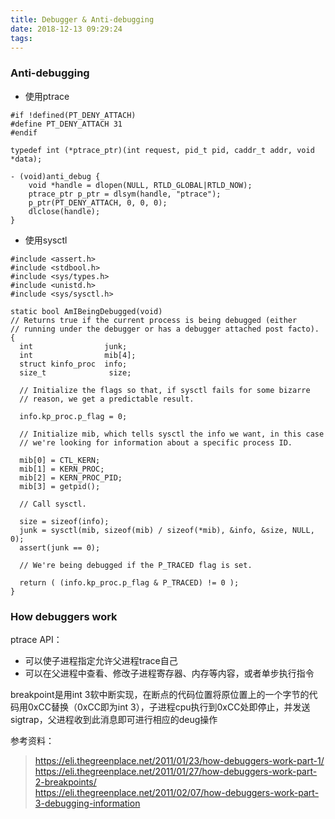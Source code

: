 ```yaml
---
title: Debugger & Anti-debugging
date: 2018-12-13 09:29:24
tags:
---
```


### Anti-debugging
- 使用ptrace
```objc
#if !defined(PT_DENY_ATTACH)
#define PT_DENY_ATTACH 31
#endif

typedef int (*ptrace_ptr)(int request, pid_t pid, caddr_t addr, void *data);

- (void)anti_debug {
    void *handle = dlopen(NULL, RTLD_GLOBAL|RTLD_NOW);
    ptrace_ptr p_ptr = dlsym(handle, "ptrace");
    p_ptr(PT_DENY_ATTACH, 0, 0, 0);
    dlclose(handle);
}
```

- 使用sysctl
```objc
#include <assert.h>
#include <stdbool.h>
#include <sys/types.h>
#include <unistd.h>
#include <sys/sysctl.h>

static bool AmIBeingDebugged(void)
// Returns true if the current process is being debugged (either
// running under the debugger or has a debugger attached post facto).
{
  int                junk;
  int                mib[4];
  struct kinfo_proc  info;
  size_t              size;
  
  // Initialize the flags so that, if sysctl fails for some bizarre
  // reason, we get a predictable result.
  
  info.kp_proc.p_flag = 0;
  
  // Initialize mib, which tells sysctl the info we want, in this case
  // we're looking for information about a specific process ID.
  
  mib[0] = CTL_KERN;
  mib[1] = KERN_PROC;
  mib[2] = KERN_PROC_PID;
  mib[3] = getpid();
  
  // Call sysctl.
  
  size = sizeof(info);
  junk = sysctl(mib, sizeof(mib) / sizeof(*mib), &info, &size, NULL, 0);
  assert(junk == 0);
  
  // We're being debugged if the P_TRACED flag is set.
  
  return ( (info.kp_proc.p_flag & P_TRACED) != 0 );
}
```

### How debuggers work
ptrace API：
- 可以使子进程指定允许父进程trace自己
- 可以在父进程中查看、修改子进程寄存器、内存等内容，或者单步执行指令

breakpoint是用int 3软中断实现，在断点的代码位置将原位置上的一个字节的代码用0xCC替换（0xCC即为int 3），子进程cpu执行到0xCC处即停止，并发送sigtrap，父进程收到此消息即可进行相应的deug操作


参考资料：
> https://eli.thegreenplace.net/2011/01/23/how-debuggers-work-part-1/  
> https://eli.thegreenplace.net/2011/01/27/how-debuggers-work-part-2-breakpoints/  
> https://eli.thegreenplace.net/2011/02/07/how-debuggers-work-part-3-debugging-information
